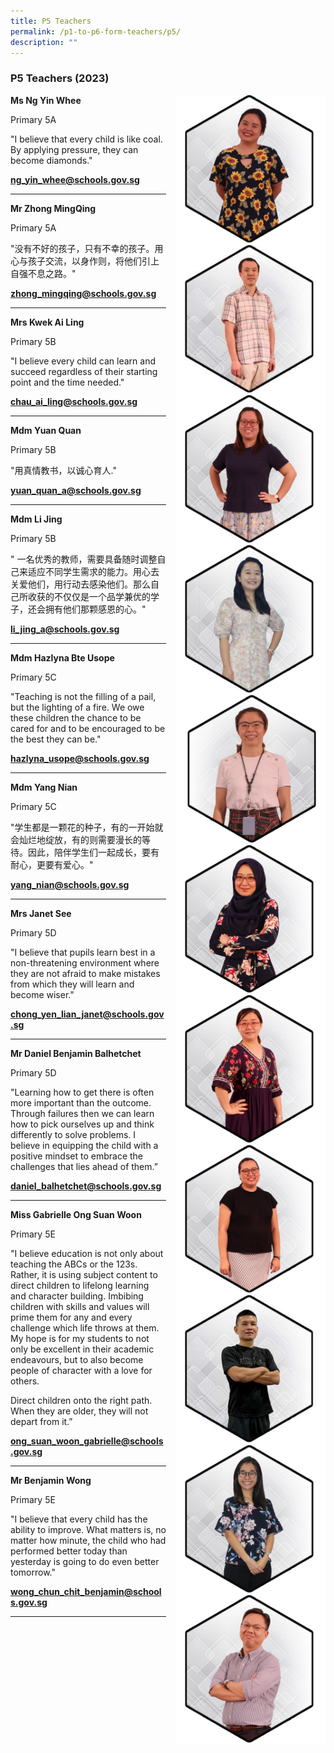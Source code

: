```yaml
---
title: P5 Teachers
permalink: /p1-to-p6-form-teachers/p5/
description: ""
---
```

### P5 Teachers (2023)

<img src="/images/Our Staff/02 Teacher/5A1.png" style="width:240px;height:240px;margin-left:15px;" align = "right"> **Ms Ng Yin Whee**

Primary 5A

"I believe that every child is like coal. By applying pressure, they can become diamonds."

[**ng_yin_whee@schools.gov.sg**](mailto:ng_yin_whee@schools.gov.sg)

* * *

<img src="/images/Our Staff/02 Teacher/5A2.jpg" style="width:240px;height:240px;margin-left:15px;" align = "right"> **Mr Zhong MingQing**

Primary 5A

"没有不好的孩子，只有不幸的孩子。用心与孩子交流，以身作则，将他们引上自强不息之路。"

[**zhong_mingqing@schools.gov.sg**](mailto:zhong_mingqing@schools.gov.sg)

* * *

<img src="/images/Our Staff/02 Teacher/5B1.png" style="width:240px;height:240px;margin-left:15px;" align = "right"> **Mrs Kwek Ai Ling**

Primary 5B

"I believe every child can learn and succeed regardless of their starting point and the time needed."

[**chau_ai_ling@schools.gov.sg**](mailto:chau_ai_ling@schools.gov.sg)

* * *

<img src="/images/Our Staff/02 Teacher/5B2.png" style="width:240px;height:240px;margin-left:15px;" align = "right"> **Mdm Yuan Quan**

Primary 5B

"用真情教书，以诚心育人."

[**yuan_quan_a@schools.gov.sg**](mailto:yuan_quan_a@schools.gov.sg)

* * *

<img src="/images/Our Staff/02 Teacher/5B3.jpg" style="width:240px;height:240px;margin-left:15px;" align = "right"> **Mdm Li Jing**

Primary 5B

" 一名优秀的教师，需要具备随时调整自己来适应不同学生需求的能力。用心去关爱他们，用行动去感染他们。那么自己所收获的不仅仅是一个品学兼优的学子，还会拥有他们那颗感恩的心。"

[**li_jing_a@schools.gov.sg**](mailto:li_jing_a@schools.gov.sg)

* * *

<img src="/images/Our Staff/02 Teacher/5C1.png" style="width:240px;height:240px;margin-left:15px;" align = "right"> **Mdm Hazlyna Bte Usope**

Primary 5C

"Teaching is not the filling of a pail, but the lighting of a fire. We owe these children the chance to be cared for and to be encouraged to be the best they can be."

[**hazlyna_usope@schools.gov.sg**](mailto:hazlyna_usope@schools.gov.sg )

* * *

<img src="/images/Our Staff/02 Teacher/5C2.png" style="width:240px;height:240px;margin-left:15px;" align = "right"> **Mdm Yang Nian**

Primary 5C 

"学生都是一颗花的种子，有的一开始就会灿烂地绽放，有的则需要漫长的等待。因此，陪伴学生们一起成长，要有耐心，更要有爱心。"


[**yang_nian@schools.gov.sg**](mailto:yang_nian@schools.gov.sg)

* * *

<img src="/images/Our Staff/02 Teacher/5D1.png" style="width:240px;height:240px;margin-left:15px;" align = "right"> **Mrs Janet See**

Primary 5D 

"I believe that pupils learn best in a non-threatening environment where they are not afraid to make mistakes from which they will learn and become wiser."

[**chong_yen_lian_janet@schools.gov.sg**](mailto:chong_yen_lian_janet@schools.gov.sg)

* * *

<img src="/images/Our Staff/02 Teacher/5D2.jpg" style="width:240px;height:240px;margin-left:15px;" align = "right"> **Mr Daniel Benjamin Balhetchet**

Primary 5D

"Learning how to get there is often more important than the outcome. Through failures then we can learn how to pick ourselves up and think differently to solve problems. I believe in equipping the child with a positive mindset to embrace the challenges that lies ahead of them.”

[**daniel_balhetchet@schools.gov.sg**](mailto:daniel_balhetchet@schools.gov.sg)

* * *

<img src="/images/Our Staff/02 Teacher/5E1.png" style="width:240px;height:240px;margin-left:15px;" align = "right"> **Miss Gabrielle Ong Suan Woon**

Primary 5E

"I believe education is not only about teaching the ABCs or the 123s. Rather, it is using subject content to direct children to lifelong learning and character building. Imbibing children with skills and values will prime them for any and every challenge which life throws at them. My hope is for my students to not only be excellent in their academic endeavours, but to also become people of character with a love for others.

Direct children onto the right path. When they are older, they will not depart from it.”

[**ong_suan_woon_gabrielle@schools.gov.sg**](mailto:ong_suan_woon_gabrielle@schools.gov.sg)

* * *

<img src="/images/Our Staff/02 Teacher/5E2.png" style="width:240px;height:240px;margin-left:15px;" align = "right"> **Mr Benjamin Wong**

Primary 5E

"I believe that every child has the ability to improve. What matters is, no matter how minute, the child who had performed better today than yesterday is going to do even better tomorrow."

[**wong_chun_chit_benjamin@schools.gov.sg**](mailto:wong_chun_chit_benjamin@schools.gov.sg)

* * *